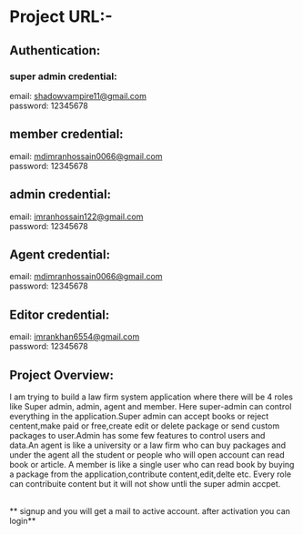 # Project URL:-



## Authentication:

### super admin credential:
email: shadowvampire11@gmail.com </br>
password: 12345678
## member credential:
email: mdimranhossain0066@gmail.com  </br>
password: 12345678

## admin credential:
email: imranhossain122@gmail.com</br>
password: 12345678

## Agent credential:
email: mdimranhossain0066@gmail.com  </br>
password: 12345678

## Editor credential:
email: imrankhan6554@gmail.com </br>
password: 12345678


## Project Overview:
I am trying to build a law firm system application where there will be 4 roles like Super admin,
admin, agent and member. Here super-admin can control everything in the application.Super admin can accept books or reject centent,make paid or free,create edit or delete package or send custom packages to user.Admin has
some few features to control users and data.An agent is like a university or a law firm who can buy
packages and under the agent all the student or people who will open account can read book or
article. A member is like a single user who can read book by buying a package from the application,contribute content,edit,delte etc. Every role can contribuite content but it will not show untli the super admin accpet.</br></br>

** signup and you will get a mail to active account. after activation you can login**